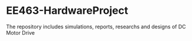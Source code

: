 # EE463-HardwareProject
The repository includes simulations, reports, researchs and designs of DC Motor Drive 
